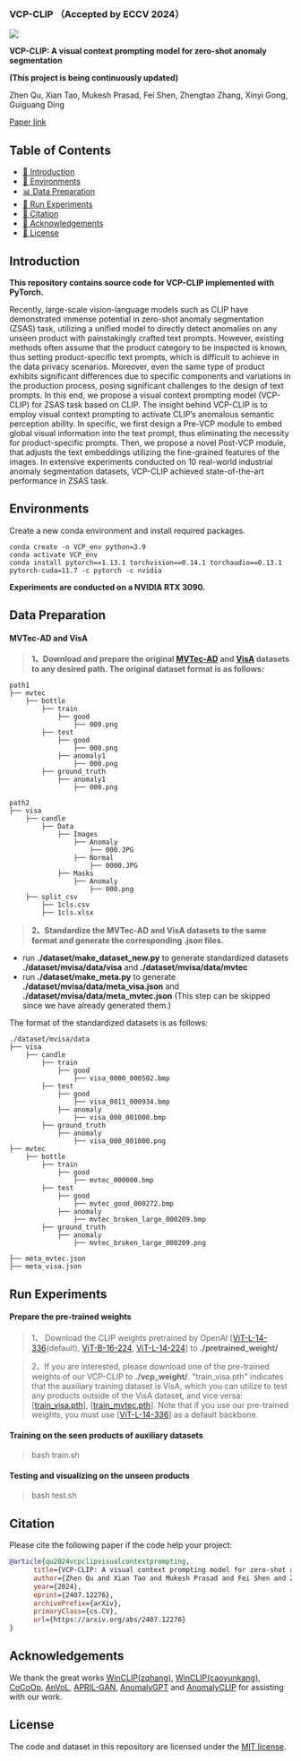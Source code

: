 ### VCP-CLIP （Accepted by ECCV 2024）
![](figures/Framework.png)

**VCP-CLIP: A visual context prompting model for zero-shot anomaly segmentation**

**(This project is being continuously updated)**

Zhen Qu, Xian Tao, Mukesh Prasad, Fei Shen, Zhengtao Zhang, Xinyi Gong, Guiguang Ding

[Paper link](https://arxiv.org/pdf/2407.12276)

## Table of Contents
* [📖 Introduction](#introduction)
* [🔧 Environments](#environments)
* [📊 Data Preparation](#data-preparation)
* [🚀 Run Experiments](#run-experiments)
* [🔗 Citation](#citation)
* [🙏 Acknowledgements](#acknowledgements)
* [📜 License](#license)

## Introduction
**This repository contains source code for VCP-CLIP implemented with PyTorch.** 


Recently, large-scale vision-language models such as CLIP have demonstrated immense potential in zero-shot anomaly segmentation (ZSAS) task, utilizing a unified model to directly detect anomalies on any unseen product with painstakingly crafted text prompts. However, existing methods often assume that the product category to be inspected is known, thus setting product-specific text prompts, which is difficult to achieve in the data privacy scenarios. Moreover, even the same type of product exhibits significant differences due to specific components and variations in the production process, posing significant challenges to the design of text prompts. In this end, we propose a visual context prompting model (VCP-CLIP) for ZSAS task based on CLIP. The insight behind VCP-CLIP is to employ visual context prompting to activate CLIP’s anomalous semantic perception ability. In specific, we first design a Pre-VCP module to embed global visual information into the text prompt, thus eliminating the necessity for product-specific prompts. Then, we propose a novel Post-VCP module, that adjusts the text embeddings utilizing the fine-grained features of the images. In extensive experiments conducted on 10 real-world industrial anomaly segmentation datasets, VCP-CLIP achieved state-of-the-art performance in ZSAS task.


## Environments
Create a new conda environment and install required packages.
```
conda create -n VCP_env python=3.9
conda activate VCP_env
conda install pytorch==1.13.1 torchvision==0.14.1 torchaudio==0.13.1 pytorch-cuda=11.7 -c pytorch -c nvidia
```

**Experiments are conducted on a NVIDIA RTX 3090.**


## Data Preparation
 
#### MVTec-AD and VisA 

> **1、Download and prepare the original [MVTec-AD](https://www.mvtec.com/company/research/datasets/mvtec-ad) and [VisA](https://amazon-visual-anomaly.s3.us-west-2.amazonaws.com/VisA_20220922.tar) datasets to any desired path. The original dataset format is as follows:**

```
path1
├── mvtec
    ├── bottle
        ├── train
            ├── good
                ├── 000.png
        ├── test
            ├── good
                ├── 000.png
            ├── anomaly1
                ├── 000.png
        ├── ground_truth
            ├── anomaly1
                ├── 000.png
```

```
path2
├── visa
    ├── candle
        ├── Data
            ├── Images
                ├── Anomaly
                    ├── 000.JPG
                ├── Normal
                    ├── 0000.JPG
            ├── Masks
                ├── Anomaly
                    ├── 000.png
    ├── split_csv
        ├── 1cls.csv
        ├── 1cls.xlsx
```

> **2、Standardize the MVTec-AD and VisA datasets to the same format and generate the corresponding .json files.**

- run **./dataset/make_dataset_new.py** to generate standardized datasets **./dataset/mvisa/data/visa** and **./dataset/mvisa/data/mvtec**
- run **./dataset/make_meta.py** to generate **./dataset/mvisa/data/meta_visa.json** and **./dataset/mvisa/data/meta_mvtec.json** (This step can be skipped since we have already generated them.)

The format of the standardized datasets is as follows:

```
./dataset/mvisa/data
├── visa
    ├── candle
        ├── train
            ├── good
                ├── visa_0000_000502.bmp
        ├── test
            ├── good
                ├── visa_0011_000934.bmp
            ├── anomaly
                ├── visa_000_001000.bmp
        ├── ground_truth
            ├── anomaly
                ├── visa_000_001000.png
├── mvtec
    ├── bottle
        ├── train
            ├── good
                ├── mvtec_000000.bmp
        ├── test
            ├── good
                ├── mvtec_good_000272.bmp
            ├── anomaly
                ├── mvtec_broken_large_000209.bmp
        ├── ground_truth
            ├── anomaly
                ├── mvtec_broken_large_000209.png

├── meta_mvtec.json
├── meta_visa.json
```

## Run Experiments

#### Prepare the pre-trained weights
> 1、 Download the CLIP weights pretrained by OpenAI [[ViT-L-14-336](https://openaipublic.azureedge.net/clip/models/3035c92b350959924f9f00213499208652fc7ea050643e8b385c2dac08641f02/ViT-L-14-336px.pt)(default),  [ViT-B-16-224](https://openaipublic.azureedge.net/clip/models/5806e77cd80f8b59890b7e101eabd078d9fb84e6937f9e85e4ecb61988df416f/ViT-B-16.pt), [ViT-L-14-224](https://openaipublic.azureedge.net/clip/models/b8cca3fd41ae0c99ba7e8951adf17d267cdb84cd88be6f7c2e0eca1737a03836/ViT-L-14.pt)] to **./pretrained_weight/**

> 2、If you are interested, please download one of the pre-trained weights of our VCP-CLIP to **./vcp_weight/**. "train_visa.pth" indicates that the auxiliary training dataset is VisA, which you can utilize to test any products outside of the VisA dataset, and vice versa:   [[train_visa.pth](https://drive.google.com/file/d/1MOTaN2hf6ejraTzax6Fnr0fa_b2ZMzjN/view?usp=drive_link)], [[train_mvtec.pth](https://drive.google.com/file/d/1uJE25wx2OgSbVPMhR2rbOO5ey0r9UkTr/view?usp=drive_link)]. Note that if you use our pre-trained weights, you must use [[ViT-L-14-336](https://openaipublic.azureedge.net/clip/models/3035c92b350959924f9f00213499208652fc7ea050643e8b385c2dac08641f02/ViT-L-14-336px.pt)] as a default backbone.

#### Training on the seen products of auxiliary datasets

> bash train.sh

#### Testing and visualizing on the unseen products

> bash test.sh


## Citation
Please cite the following paper if the code help your project:

```bibtex
@article{qu2024vcpclipvisualcontextprompting,
      title={VCP-CLIP: A visual context prompting model for zero-shot anomaly segmentation}, 
      author={Zhen Qu and Xian Tao and Mukesh Prasad and Fei Shen and Zhengtao Zhang and Xinyi Gong and Guiguang Ding},
      year={2024},
      eprint={2407.12276},
      archivePrefix={arXiv},
      primaryClass={cs.CV},
      url={https://arxiv.org/abs/2407.12276}
}
```

## Acknowledgements

We thank the great works [WinCLIP(zqhang)](https://github.com/zqhang/Accurate-WinCLIP-pytorch), [WinCLIP(caoyunkang)](https://github.com/caoyunkang/WinClip), [CoCoOp](https://github.com/KaiyangZhou/CoOp), [AnVoL](https://github.com/hq-deng/AnoVL), [APRIL-GAN](https://github.com/ByChelsea/VAND-APRIL-GAN), [AnomalyGPT](https://github.com/CASIA-IVA-Lab/AnomalyGPT) and [AnomalyCLIP](https://github.com/zqhang/AnomalyCLIP) for assisting with our work.

## License
The code and dataset in this repository are licensed under the [MIT license](https://mit-license.org/).
